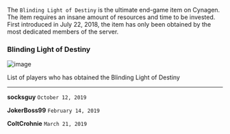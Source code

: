 The ``Blinding Light of Destiny`` is the ultimate end-game item on Cynagen. The item requires an insane amount of resources and time to be invested. First introduced in July 22, 2018, the item has only been obtained by the most dedicated members of the server.

### Blinding Light of Destiny 

![image](https://user-images.githubusercontent.com/20980266/77242334-5feb2300-6bcb-11ea-9a70-a08bbf1defc9.png)

List of players who has obtained the Blinding Light of Destiny

------------------------------------------------------------------------------------------------------------------------------------------

**socksguy**  `October 12, 2019`

**JokerBoss99** `February 14, 2019`

**ColtCrohnie** `March 21, 2019`
